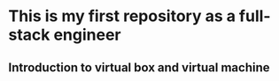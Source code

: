 # This is my first repository as a full-stack engineer

## Introduction to virtual box and virtual machine
